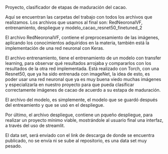 Proyecto, clasificador de etapas de maduración del cacao.

Aquí se encuentran las carpetas del trabajo con todos los archivos que realizamos. Los archivos que usamos al final son: RedNeoronalVF, entrenamiento, despliegue y modelo_cacao_resnet50_finetuned_2

El archivo RedNeoronalVF, contiene el preprocesamiento de las imágenes, aplicando los conocimientos adquiridos en la materia, también está la implementación de una red neuronal con Keras.

El archivo entrenamiento, tiene el entrenamiento de un modelo con transfer learning, para observar qué resultados arrojaba y compararlos con los resultados de la otra red implementada. 
Está realizado con Torch, con una Resnet50, que ya ha sido entrenada con imageNet, la idea de esto, es poder usar una red neuronal que ya es muy buena viedo muchas imágenes y especializarla en nuestro proyecto para que pueda clasificar correctamente imágenes de cacao de acuerdo a su estapa de maduración.

El archivo del modelo, es simplemente, el modelo que se guardó después del entreamiento y que se usó en el despliegue.

Por último, el archivo despliegue, contiene un pqueño despliegue, para realizar un proyecto mínimo viable, mostrándole al usuario final una interfaz, a través del uso de streamlit.

El data set, será enviado con el link de descarga de donde se encuentra publicado, no se envía ni se sube al repositorio, es una data set muy pesado.
